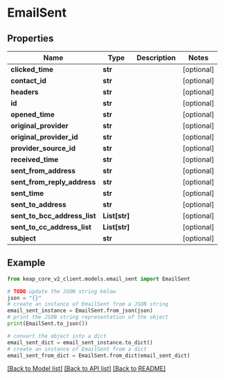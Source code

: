 # EmailSent


## Properties

Name | Type | Description | Notes
------------ | ------------- | ------------- | -------------
**clicked_time** | **str** |  | [optional] 
**contact_id** | **str** |  | [optional] 
**headers** | **str** |  | [optional] 
**id** | **str** |  | [optional] 
**opened_time** | **str** |  | [optional] 
**original_provider** | **str** |  | [optional] 
**original_provider_id** | **str** |  | [optional] 
**provider_source_id** | **str** |  | [optional] 
**received_time** | **str** |  | [optional] 
**sent_from_address** | **str** |  | [optional] 
**sent_from_reply_address** | **str** |  | [optional] 
**sent_time** | **str** |  | [optional] 
**sent_to_address** | **str** |  | [optional] 
**sent_to_bcc_address_list** | **List[str]** |  | [optional] 
**sent_to_cc_address_list** | **List[str]** |  | [optional] 
**subject** | **str** |  | [optional] 

## Example

```python
from keap_core_v2_client.models.email_sent import EmailSent

# TODO update the JSON string below
json = "{}"
# create an instance of EmailSent from a JSON string
email_sent_instance = EmailSent.from_json(json)
# print the JSON string representation of the object
print(EmailSent.to_json())

# convert the object into a dict
email_sent_dict = email_sent_instance.to_dict()
# create an instance of EmailSent from a dict
email_sent_from_dict = EmailSent.from_dict(email_sent_dict)
```
[[Back to Model list]](../README.md#documentation-for-models) [[Back to API list]](../README.md#documentation-for-api-endpoints) [[Back to README]](../README.md)


